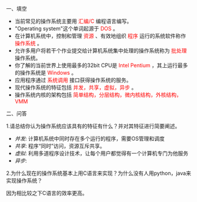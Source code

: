 一、填空

- 当前常见的操作系统主要用 <font color='red'>汇编/C</font> 编程语言编写。
- "Operating system"这个单词起源于 <font color='red'> DOS </font>。
- 在计算机系统中，控制和管理 <font color='red'> 资源 </font>、有效地组织 <font color='red'>程序</font> 运行的系统软件称作 <font color='red'> 操作系统 </font>。
- 允许多用户将若干个作业提交给计算机系统集中处理的操作系统称为 <font color='red'> 批处理 </font> 操作系统。
- 你了解的当前世界上使用最多的32bit CPU是 <font color='red'> Intel Pentium </font>，其上运行最多的操作系统是 <font color='red'> Windows </font>。
- 应用程序通过 <font color='red'> 系统调用 </font> 接口获得操作系统的服务。
- 现代操作系统的特征包括 <font color='red'> 并发，共享，虚拟，异步 </font>。
- 操作系统内核的架构包括 <font color='red'> 简单结构，分层结构，微内核结构，外核结构，VMM </font>

二、问答

1.请总结你认为操作系统应该具有的特征有什么？并对其特征进行简要阐述。

- *并发*: 计算机系统中同时存在多个运行的程序，需要OS管理和调度
- *共享*: 程序“同时”访问，资源互斥共享。
- *虚拟*: 利用多道程序设计技术，让每个用户都觉得有一个计算机专门为他服务
- *异步*: 

2.为什么现在的操作系统基本上用C语言来实现？为什么没有人用python，java来实现操作系统？

因为相比较之下C语言的效率更高。


